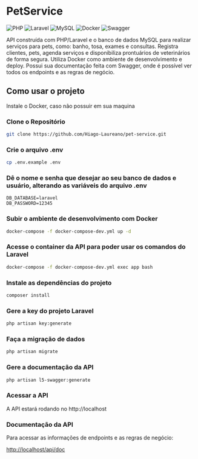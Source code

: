 # PetService

![PHP](https://img.shields.io/badge/php-%23777BB4.svg?style=for-the-badge&logo=php&logoColor=white)
![Laravel](https://img.shields.io/badge/laravel-%23FF2D20.svg?style=for-the-badge&logo=laravel&logoColor=white)
![MySQL](https://img.shields.io/badge/mysql-4479A1.svg?style=for-the-badge&logo=mysql&logoColor=white)
![Docker](https://img.shields.io/badge/docker-%230db7ed.svg?style=for-the-badge&logo=docker&logoColor=white)
![Swagger](https://img.shields.io/badge/-Swagger-%23Clojure?style=for-the-badge&logo=swagger&logoColor=white)

API construída com PHP/Laravel e o banco de dados MySQL para realizar serviços para pets, como: banho, tosa, exames e consultas. Registra clientes, pets, agenda serviços e disponibiliza prontuários de veterinários de forma segura. Utiliza Docker como ambiente de desenvolvimento e deploy. Possui sua documentação feita com Swagger, onde é possível ver todos os endpoints e as regras de negócio.

## Como usar o projeto

Instale o Docker, caso não possuir em sua maquina

### Clone o Repositório
```sh
git clone https://github.com/Hiago-Laureano/pet-service.git
```

### Crie o arquivo .env
```sh
cp .env.example .env
```

### Dê o nome e senha que desejar ao seu banco de dados e usuário, alterando as variáveis do arquivo .env
```dosini
DB_DATABASE=laravel
DB_PASSWORD=12345
```

### Subir o ambiente de desenvolvimento com Docker
```sh
docker-compose -f docker-compose-dev.yml up -d
```

### Acesse o container da API para poder usar os comandos do Laravel
```sh
docker-compose -f docker-compose-dev.yml exec app bash
```

### Instale as dependências do projeto
```sh
composer install
```

### Gere a key do projeto Laravel
```sh
php artisan key:generate
```

### Faça a migração de dados
```sh
php artisan migrate
```

### Gere a documentação da API
```sh
php artisan l5-swagger:generate
```

### Acessar a API

A API estará rodando no http://localhost

### Documentação da API
Para acessar as informações de endpoints e as regras de negócio:

[http://localhost/api/doc](http://localhost/api/doc)